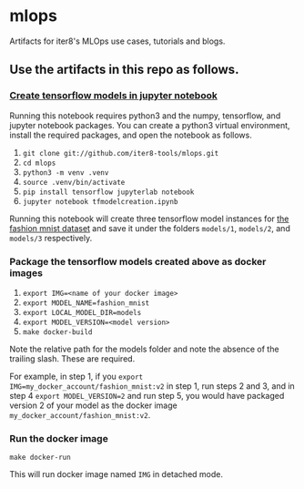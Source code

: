 # mlops
Artifacts for iter8's MLOps use cases, tutorials and blogs.

## Use the artifacts in this repo as follows.

### [Create tensorflow models in jupyter notebook](https://github.com/iter8-tools/mlops/blob/master/tfmodelcreation.ipynb)

Running this notebook requires python3 and the numpy, tensorflow, and jupyter notebook packages. You can create a python3 virtual environment, install the required packages, and open the notebook as follows.

1. `git clone git://github.com/iter8-tools/mlops.git`
2. `cd mlops`
3. `python3 -m venv .venv`
4. `source .venv/bin/activate`
5. `pip install tensorflow jupyterlab notebook`
6. `jupyter notebook tfmodelcreation.ipynb`

Running this notebook will create three tensorflow model instances for [the fashion mnist dataset](https://www.kaggle.com/zalando-research/fashionmnist) and save it under the folders `models/1`, `models/2`, and `models/3` respectively.

### Package the tensorflow models created above as docker images
1. `export IMG=<name of your docker image>`
2. `export MODEL_NAME=fashion_mnist`
3. `export LOCAL_MODEL_DIR=models`
4. `export MODEL_VERSION=<model version>`
5. `make docker-build`

Note the relative path for the models folder and note the absence of the trailing slash. These are required. 

For example, in step 1, if you `export IMG=my_docker_account/fashion_mnist:v2` in step 1, run steps 2 and 3, and in step 4 `export MODEL_VERSION=2` and run step 5, you would have packaged version 2 of your model as the docker image `my_docker_account/fashion_mnist:v2`.

### Run the docker image
`make docker-run`

This will run docker image named `IMG` in detached mode.
